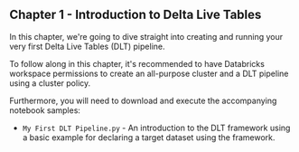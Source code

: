 ## Chapter 1 - Introduction to Delta Live Tables

In this chapter, we're going to dive straight into creating and running your very first Delta Live Tables (DLT) pipeline.

To follow along in this chapter, it's recommended to have Databricks workspace permissions to create an all-purpose cluster and a DLT pipeline using a cluster policy.

Furthermore, you will need to download and execute the accompanying notebook samples:

- `My First DLT Pipeline.py` -  An introduction to the DLT framework using a basic example for declaring a target dataset using the framework.
